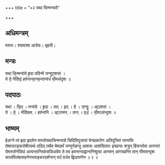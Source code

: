 +++
title = "०२ यथा चिन्मन्यसे"

+++
## अधिमन्त्रम्
मरुतः। श्यावाश्व आत्रेयः। बृहती।

## मन्त्रः
यथा॑ चि॒न्मन्य॑से हृ॒दा तदिन्मे॑ जग्मुरा॒शसः॑ ।  
ये ते॒ नेदि॑ष्ठं॒ हव॑नान्या॒गम॒न्तान्व॑र्ध भी॒मसं॑दृशः ॥

## पदपाठः
यथा॑ । चि॒त् । मन्य॑से । हृ॒दा । तत् । इत् । मे॒ । ज॒ग्मुः॒ । आ॒ऽशसः॑ ।  
ये । ते॒ । नेदि॑ष्ठम् । हव॑नानि । आ॒ऽगम॑न् । तान् । व॒र्ध॒ । भी॒मऽस॑न्दृशः ॥

## भाष्यम्
हेअग्ने त्वं हृदा हृदयेन मरुतोयथाचिन्मन्यसे चिदितिपूजायां येनप्रकारेण अतिपूजितं जानासि तेष्वादरङ्करोषीत्यर्थः तदित् तथैव मेमदर्थं जग्मुर्गछन्तु आशसः आशंसितारः इच्छन्तः शत्रुन् हिंसन्तोवा अनन्तरं येमरुतोनेदिष्ठं अत्यन्तान्तिकंसन्निधावेव ते तव हवनान्याह्वानानिश्रुत्वा आगमन् आगच्छन्ति तान् भीमसन्दृशः कालविलंबासहनेनभयङ्करदर्शनान् वर्ध वर्धय ह्विःप्रापणेन ॥ २ ॥